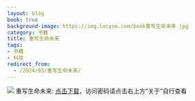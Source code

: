 ```yaml
---
layout: blog
book: true
background-image: https://img.locyoo.com/book重写生命未来.jpg
category: 书籍
title: 重写生命未来
tags:
- 书籍
- 科技
redirect_from:
  - /2024/03/重写生命未来/
---
```

![](https://img.locyoo.com/book重写生命未来.jpg)
重写生命未来: <a name = "ref1" href="https://url18.ctfile.com/f/50983618-1055433022-ace100?p=3619">点击下载</a>，访问密码请点击右上方“关于”自行查看